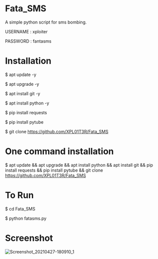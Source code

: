 # Fata_SMS
A simple python script for sms bombing.

USERNAME : xploiter

PASSWORD : fantasms


# Installation 

$ apt update -y

$ apt upgrade -y

$ apt install git -y

$ apt install python -y

$ pip install requests

$ pip install pytube

$ git clone https://github.com/XPL01T3R/Fata_SMS


# One command installation

$ apt update && apt upgrade && apt install python && apt install git && pip install requests && pip install pytube && git clone https://github.com/XPL01T3R/Fata_SMS


# To Run

$ cd Fata_SMS

$ python fatasms.py 


# Screenshot
![Screenshot_20210427-180910_1](https://user-images.githubusercontent.com/68107213/116239745-d706c980-a784-11eb-9888-d51458d60380.png)
